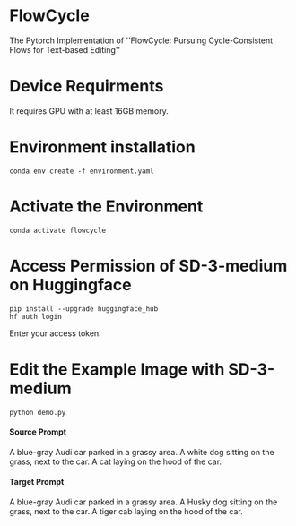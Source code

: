 # FlowCycle
The Pytorch Implementation of ''FlowCycle: Pursuing Cycle-Consistent Flows for Text-based Editing'' 


# Device Requirments

It requires GPU with at least 16GB memory.

# Environment installation

```
conda env create -f environment.yaml
```
# Activate the Environment

```
conda activate flowcycle
```

# Access Permission of SD-3-medium on Huggingface
```
pip install --upgrade huggingface_hub
hf auth login
```
Enter your access token.

# Edit the Example Image with SD-3-medium
```
python demo.py
```
#### Source Prompt
A blue-gray Audi car parked in a grassy area. A white dog sitting on the grass, next to the car. A cat laying on the hood of the car.

#### Target Prompt
A blue-gray Audi car parked in a grassy area. A Husky dog sitting on the grass, next to the car. A tiger cab laying on the hood of the car.
